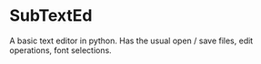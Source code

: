 # SubTextEd
A basic text editor in python. Has the usual open / save files, edit operations, font selections.
